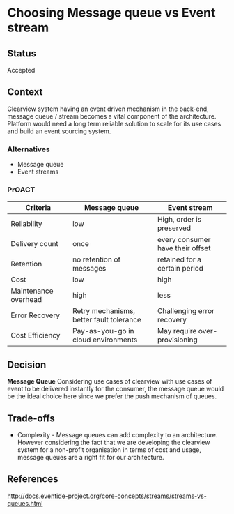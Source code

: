 # Choosing Message queue vs Event stream

## Status
Accepted 

## Context
Clearview system having an event driven mechanism in the back-end, message queue / stream becomes a vital component of the architecture. Platform would need a long term reliable solution to scale for its use cases and build an event sourcing system.

### Alternatives
* Message queue
* Event streams

### PrOACT 
| Criteria             | Message queue                            | Event stream                     |
|----------------------|------------------------------------------|----------------------------------|
| Reliability          | low                                      | High, order is preserved         |
| Delivery count       | once                                     | every consumer have their offset |
| Retention            | no retention of messages                 | retained for a certain period    |
| Cost                 | low                                      | high                             |
| Maintenance overhead | high                                     | less                             |
| Error Recovery       | Retry mechanisms, better fault tolerance | Challenging error recovery       |
| Cost Efficiency      | Pay-as-you-go in cloud environments      | May require over-provisioning    |

## Decision
**Message Queue**
Considering use cases of clearview with use cases of event to be delivered instantly for the consumer, the message queue would be the ideal choice here since we prefer the push mechanism of queues.

## Trade-offs
* Complexity - Message queues can add complexity to an architecture. However considering the fact that we are developing the clearview system for a non-profit organisation in terms of cost and usage, message queues are a right fit for our architecture.

## References
http://docs.eventide-project.org/core-concepts/streams/streams-vs-queues.html